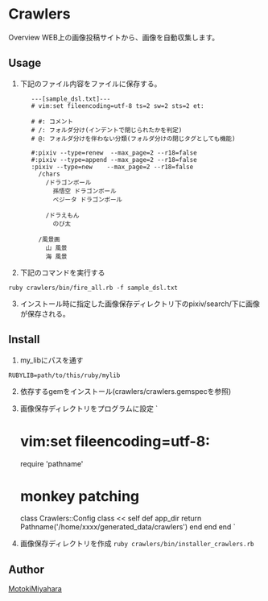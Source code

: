 Crawlers
====

Overview
WEB上の画像投稿サイトから、画像を自動収集します。


## Usage
1. 下記のファイル内容をファイルに保存する。

          ---[sample_dsl.txt]---
          # vim:set fileencoding=utf-8 ts=2 sw=2 sts=2 et:

          # #: コメント
          # /: フォルダ分け(インデントで閉じられたかを判定)
          # @: フォルダ分けを伴わない分類(フォルダ分けの閉じタグとしても機能)

          #:pixiv --type=renew  --max_page=2 --r18=false
          #:pixiv --type=append --max_page=2 --r18=false
          :pixiv --type=new    --max_page=2 --r18=false
            /chars
              /ドラゴンボール
                孫悟空 ドラゴンボール
                ベジータ ドラゴンボール
              
              /ドラえもん
                のび太

            /風景画
              山 風景
              海 風景

2. 下記のコマンドを実行する

`ruby crawlers/bin/fire_all.rb -f sample_dsl.txt`

3.  インストール時に指定した画像保存ディレクトリ下のpixiv/search/下に画像が保存される。


## Install
1. my_libにパスを通す

`RUBYLIB=path/to/this/ruby/mylib`

2. 依存するgemをインストール(crawlers/crawlers.gemspecを参照)

3. 画像保存ディレクトリをプログラムに設定
    `
      # vim:set fileencoding=utf-8:

      require 'pathname'

      # monkey patching
      class Crawlers::Config
        class << self
          def app_dir
            return Pathname('/home/xxxx/generated_data/crawlers')
          end
        end
      end
    `
4. 画像保存ディレクトリを作成
`ruby crawlers/bin/installer_crawlers.rb`

## Author
[MotokiMiyahara](https://github.com/MotokiMiyahara/)

